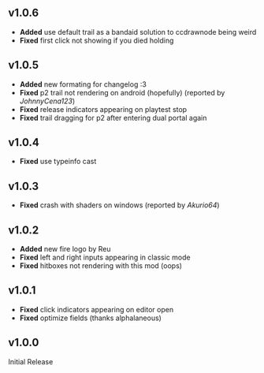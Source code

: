 ﻿
## v1.0.6
- **Added** use default trail as a bandaid solution to ccdrawnode being weird
- **Fixed** first click not showing if you died holding

## v1.0.5
- **Added** new formating for changelog :3
- **Fixed** p2 trail not rendering on android (hopefully) (reported by *JohnnyCena123*)
- **Fixed** release indicators appearing on playtest stop
- **Fixed** trail dragging for p2 after entering dual portal again

## v1.0.4
- **Fixed** use typeinfo cast

## v1.0.3
- **Fixed** crash with shaders on windows (reported by *Akurio64*)

## v1.0.2
- **Added** new fire logo by Reu
- **Fixed** left and right inputs appearing in classic mode
- **Fixed** hitboxes not rendering with this mod (oops)

## v1.0.1
- **Fixed** click indicators appearing on editor open
- **Fixed** optimize fields (thanks alphalaneous)

## v1.0.0
Initial Release
